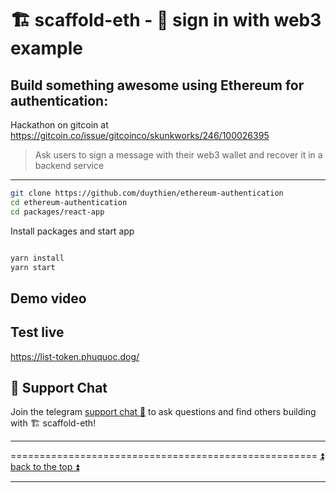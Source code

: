 # 🏗 scaffold-eth - 🔏 sign in with web3 example

## Build something awesome using Ethereum for authentication:

Hackathon on gitcoin at https://gitcoin.co/issue/gitcoinco/skunkworks/246/100026395



> Ask users to sign a message with their web3 wallet and recover it in a backend service

---

```bash
git clone https://github.com/duythien/ethereum-authentication
cd ethereum-authentication
cd packages/react-app

```
Install packages and start app

```bash

yarn install
yarn start

```

## Demo video

## Test live

https://list-token.phuquoc.dog/



## 💬 Support Chat

Join the telegram [support chat 💬](https://t.me/joinchat/KByvmRe5wkR-8F_zz6AjpA)  to ask questions and find others building with 🏗 scaffold-eth!

---

===================================================== [⏫ back to the top ⏫](https://github.com/austintgriffith/scaffold-eth#-scaffold-eth)

---

